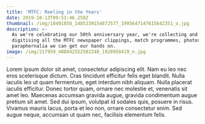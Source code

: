 ```yaml
---
title: 'MTFC: Reeling in the Years'
date: 2019-10-13T09:53:46.258Z
thumbnail: /img/18491850_1485239154872577_1995647147615642351_o.jpg
description: >-
  As we're celebrating our 50th anniversary year, we're collecting and
  digitising all the MTFC newspaper clippings, match programmes, photos and
  paraphernalia we can get our hands on.
image: /img/217959_408942552502248_1928950419_n.jpg
---
```

Lorem ipsum dolor sit amet, consectetur adipiscing elit. Nam eu leo nec eros scelerisque dictum. Cras tincidunt efficitur felis eget blandit. Nulla iaculis leo ut quam fermentum, eget interdum nibh aliquam. Nulla placerat iaculis efficitur. Donec tortor quam, ornare nec molestie et, venenatis sit amet leo. Maecenas accumsan gravida augue, gravida condimentum augue pretium sit amet. Sed dui ipsum, volutpat id sodales quis, posuere in risus. Vivamus mauris lacus, porta et leo non, ornare consectetur enim. Sed augue neque, accumsan ut quam nec, facilisis elementum felis.
